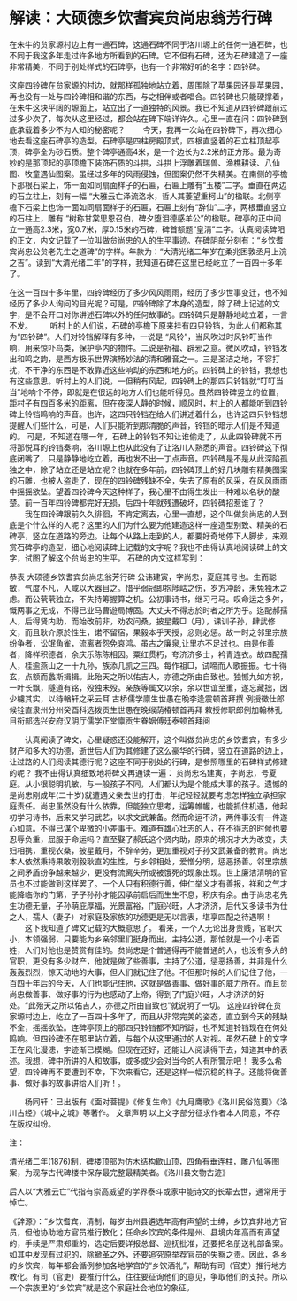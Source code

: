 # 解读：大硕德乡饮耆宾贠尚忠翁芳行碑

在朱牛的贠家塬村边上有一通石碑，这通石碑不同于洛川塬上的任何一通石碑，也不同于我这多年走过许多地方所看到的石碑。它不但有石碑，还为石碑建造了一座非常精美，不同于别处样式的石碑亭，也有一个非常好听的名字：四铃碑。


这座四铃碑在贠家塬的村边，就那样孤独地站立着，周围除了苹果园还是苹果园，再也没有一处与四铃碑相和谐的东西，与之相伴或者唱合。四铃碑也只能硬撑着，在朱牛这块平阔的塬面上，站立出了一道独特的风景。我已不知道从四铃碑跟前过过多少次了，每次从这里经过，都会站在碑下端详许久。心里一直在问：四铃碑到底承载着多少不为人知的秘密呢？
　　今天，我再一次站在四铃碑下，再次细心地去看这座石碑亭的造型。石碑亭是四柱房殿顶式，四根直竖着的石立柱顶起亭顶，碑亭全为砂石质。整个碑亭通高4米，是一个边长为2.2米的正方形。最为奇妙的是那顶起的亭顶檐下装饰石质的斗拱，斗拱上浮雕着瑞兽、渔樵耕读、八仙图、牧童遇仙图案。虽经过多年的风雨侵蚀，但图案仍然不失精美。在南侧的亭檐下那根石梁上，饰一面如同扇面样子的石匾，石匾上雕有“玉楼”二字。垂直在两边的石立柱上，刻有一幅 “大雅云亡泽流洛水，哲人其萎望重柯山”的楹联。北侧亭檐下石梁上也饰一面如同扇面样子的石匾，石匾上刻有“辞仙”二字，两根垂直竖立的石柱上，雕有 “树称甘棠思恩召伯，碑夕堕泪德感羊公”的楹联。碑亭的正中间立一通高2.3米，宽0.7米，厚0.15米的石碑，碑首额题“皇清”二字。认真阅读碑阳的正文，内文记载了一位叫做贠尚忠的人的生平事迹。在碑阴部分刻有：“乡饮耆宾尚忠公贠老先生之道碑”的字样。年款为：“大清光绪二年岁在柔兆困敦丞月上浣之吉”。读到“大清光绪二年”的字样，我知道石碑在这里已经屹立了一百四十多年了。


在这一百四十多年里，四铃碑经历了多少风风雨雨，经历了多少世事变迁，也不知经历了多少人询问的目光呢？可是，四铃碑除了本身的造型，除了碑上记述的文字，是不会开口对你讲述石碑以外的任何故事的。四铃碑只是静静地屹立着，一言不发。
　　听村上的人们说，石碑的亭檐下原来挂有四只铃铛，为此人们都称其为“四铃碑”。人们对铃铛解释有多种，一说是 “风铃”，当风吹过时风铃叮当作响，用来惊吓鸟类，保护亭内的物件。二说是祈福、辟邪之意。微风吹动，铃铛发出和鸣之韵，是西方极乐世界演畅妙法的清和雅音之一。三是圣洁之地，不容打扰，不干净的东西是不敢靠近这些响动的东西和地方的。四铃碑上的铃铛，我想也有这些意思。听村上的人们说，一但稍有风起，四铃碑上的那四只铃铛就“叮叮当当”地响个不停，即就是在很远的地方人们也能听得见。虽然四铃碑竖立的位置，距村子有四百多米的距离，但在夜深人静的时候，顺风时，村上的人都能听到四铃碑上铃铛鸣响的声音。也许，这四只铃铛在给人们讲述着什么，也许这四只铃铛想提醒人们些什么，可是，人们只能听到那清脆的声音，铃铛的暗示人们是不知道的。
可是，不知道在哪一年，石碑上的铃铛不知让谁偷走了，从此四铃碑就不再将那悦耳的铃铛奏响，洛川塬上也从此没有了让洛川人熟悉的声音。四铃碑这下彻底闭嘴了，只是静静地屹立着，再也发不出一丁点声音。四铃碑是不是从此深陷孤独之中，除了站立还是站立呢？也就在多年前，四铃碑顶上的好几块雕有精美图案的石雕，也被人盗走了，现在的四铃碑残缺不全，失去了原有的风采，在风风雨雨中摇摇欲坠。望着四铃碑今天这种样子，我心里不由得生发出一种难以名状的酸楚。前一百年四铃碑都完好无损，后四十年就残遭破坏，四铃碑招惹谁了？
　　我在四铃碑跟前久久徘徊，不肯定离去，心里一直想，这个叫做贠尚忠的人到底是个什么样的人呢？这里的人们为什么要为他建造这样一座造型别致、精美的石碑亭，竖立在道路的旁边。让每个从路上走到的人，都要好奇地停下人脚步，来观赏石碑亭的造型，细心地阅读碑上记载的文字呢？我也不由得认真地阅读碑上的文字，试图了解这个贠尚忠的生平。
石碑的内文这样写到：


恭表
大硕德乡饮耆宾贠尚忠翁芳行碑
公讳建寅，字尚忠，夏庭其号也。生而聪敏，气度不凡，人咸以大器目之。惜乎弱冠即抱陟岵之伤，岁方冲龄，未免独木之虑。而公茕茕独立，不失持筹握算之机。公初事诗书，继习弓马。叹命运之多舛，慨两事之无成，不得已业马曹遊局博固。大丈夫不得志於时者之所为乎。迄配郝孺人，后得贤内助，而始改前非，劝农问桑，披星戴□（月），课训子孙，肆武修文，而且耿介原於性生，诺不留宿，果毅本乎天授，忿则必惩。故一时之邻里宗族纷争者，讼氓角雀，流离者怨免哀鸿。虽古之廉泉,让里亦不足过也。由是作善者，降祥积德者，余庆乐陈陈相因。粟红贯朽，夸济济多士，衿青连衣。故四配孺人，桂逾燕山之一十九孙，族添几凯之三四。每作祖□，试啼而人歌振振。七十得玄，点额而蠡斯揖揖。此殆天之所以佑吉人，亦德之所由自致也。独憾九如方祝，一叶长飘，隧道有铭，殁独未殁。亲族等属文以余，余以世谊至重，遂忘藏拙，因少櫖其实，以待輶轩之采云耳
古桥儒学廪生世愚在晚李逢震顿首拜撰
例授徵仕郎候铨直隶州分州癸酉科选拨贡生世愚在晚缑荫椿顿首再拜
敕授修职郎例加翰林孔目衔部选兴安府汉阴厅儒学正堂廪贡生眷姻傅廷泰顿首拜阅

　　认真阅读了碑文，心里疑惑还没能解开，这个叫做贠尚忠的乡饮耆宾，有多少财产和多大的功德，逝世后人们为其修建了这么豪华的行碑，竖立在道路的边上，让过路的人们阅读其德行呢？这座不同于别处的行碑，是参照哪里的石碑样式修建的呢？
我不由得认真细致地将碑文再通读一遍：
贠尚忠名建寅，字尚忠，号夏庭。从小很聪明机敏，与一般孩子不同，人们都认为是个能成大事的孩子。遗憾的是尚忠刚成年(二十岁)就遭遇父亲去世的打击，年纪轻轻就要考虑怎样独立承担家庭责任。尚忠虽然没有什么依靠，但能独立思考，运筹帷幄，也能抓住机遇，他起初学习诗书，后来又学习武艺，以求文武兼备。然而命运不济，两件事没有一件遂心如意。不得已谋个卑微的小差事干。难道有雄心壮志的人，在不得志的时候也要忍辱负重，屈服于命运吗？直至娶了郝氏这个贤内助，原来的境况才大为改变，夫妇相携，重视农桑，披星戴月，不辞辛劳，更加重视对子孙文武兼备的教育。尚忠本人依然秉持果敢刚毅耿直的生性，与乡邻相处，爱憎分明，惩恶扬善。邻里宗族之间矛盾纷争越来越少，更没有流离失所或被饿死的现象出现。世上廉洁清明的官员也不过能做到这样罢了。一个人只有积德行善，伸仁举义才有善报，祥和之气才能降临你的门第，子子孙孙才能因承前启后而生生不息，积庆有余。由于尚忠老先生功德无量，子孙萌庇厚福，光景富裕，门庭兴旺，人才济济，后代又多读书为仕之人，孺人（妻子）对家庭及家族的功德更是无以言表，堪享四配之待遇啊！
　　这下我知道了碑文记载的大概意思了。
看来，一个人无论出身贵贱，官职大小，本领强弱，只要能为乡亲邻里们挺身而出，主持公道，那怕就是一个小老百姓，人们对他也是赞赏有佳的。贠尚忠是个普通得再不能普通的人，也没有多大的官职，更没有多少财产，他就是做了些善事，主持了公道，惩恶扬善，并非是什么轰轰烈烈，惊天动地的大事，但人们就记住了他。不但那时候的人们记住了他，一百四十年后的今天，人们也能记住他，这就是做善事、做好事的威力所在。而且贠尚忠做善事、做好事的行为也感动了上帝，得到了门庭兴旺，人才济济的好处。“此殆天之所以佑吉人，亦德之所由自致也”就说明了一切。
这座四铃碑在贠家塬村边上，屹立了一百四十多年了，而且从非常完美的姿态，直立到今天的残缺不全，摇摇欲坠。连碑亭顶上的那四只铃铛都不知所踪，也不知道铃铛现在在何处鸣响。但四铃碑还在那里站立着，与每个从这里通过的人对视。虽然石碑上的文字正在风化漫漶，字迹渐已模糊。但现在还好，还能让人阅读得下去，知道其中的表述。我想，碑中所讲的人和故事，或多或少会对当今的人有所警示吧！
我多么希望，四铃碑再不要遭到不幸，下次来看它，还是这样一幅沉稳的样子。还能将做善事、做好事的故事讲给人们听！。

　　杨同轩：已出版有《面对菩提》《修复生命》《九月鹰歌》《洛川民俗览要》《洛川古经》《城中之城》等著作。
文章声明 以上文字部分征求作者本人同意，不存在版权纠纷。


注：


清光绪二年(1876)制，碑楼顶部为仿木结构歇山顶，四角有垂连柱，雕八仙等图案，为现存古代碑楼中保存最完整最精美者。《洛川县文物古迹》


后人以“大雅云亡”代指有崇高威望的学界泰斗或家中能诗文的长辈去世，通常用于悼亡。


《辞源》：“乡饮耆宾，清制，每岁由州县遴选年高有声望的士绅，乡饮宾非地方官员，但他协助地方官员推行教化；任命乡饮宾的条件是州、县境内年高而有声望的，手续是严肃郑重的，选定后要详报总督、巡抚批准，还要把名册送礼部备案。如其中发现有过犯的，除褫革之外，还要追究原举荐官员的失察之责。因此，各乡的乡饮宾，每年都会循例参加各地学宫的“乡饮酒礼”，帮助有司（官吏）推行地方教化。有司（官吏）要推行什么，往往要征询他们的意见，争取他们的支持。所以一个宗族里的“乡饮宾”就是这个家庭社会地位的象征。
